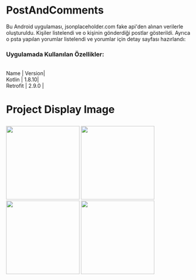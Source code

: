 # PostAndComments
Bu Android uygulaması, jsonplaceholder.com fake api'den alınan verilerle oluşturuldu. Kişiler listelendi ve o kişinin gönderdiği postlar gösterildi. Ayrıca o psta yapılan yorumlar listelendi ve yorumlar için detay sayfası hazırlandı:
 ### Uygulamada Kullanılan Özellikler:
  <br>Name | Version|</br>
   Kotlin | 1.8.10| 
  <br> Retrofit  | 2.9.0 |</br></p> 
# Project Display Image <p> 
  <a href="https://github.com/oykuyildirim/PostAndComments/assets/37236494/68c30740-9bc6-41a7-8ee6-1f0632371e5d" >
    <img src="https://github.com/oykuyildirim/PostAndComments/assets/37236494/68c30740-9bc6-41a7-8ee6-1f0632371e5d" width="200" style="max-width:100%;"></a>
   <a href="https://github.com/oykuyildirim/PostAndComments/assets/37236494/d1c0190d-54d9-4a9f-97b8-1c189354ba53" target="_blank">
    <img src="https://github.com/oykuyildirim/PostAndComments/assets/37236494/d1c0190d-54d9-4a9f-97b8-1c189354ba53" width="200" style="max-width:100%;"></a>
<a href="https://github.com/oykuyildirim/PostAndComments/assets/37236494/c0c5a681-fcd7-486f-9229-1b1cb41e0332" target="_blank">
    <img src="https://github.com/oykuyildirim/PostAndComments/assets/37236494/c0c5a681-fcd7-486f-9229-1b1cb41e0332" width="200" style="max-width:100%;"></a>
  <a href="https://github.com/oykuyildirim/PostAndComments/assets/37236494/a53669d2-4f64-4f6f-af6b-4ff95e7b14fc" target="_blank">
    <img src="https://github.com/oykuyildirim/PostAndComments/assets/37236494/a53669d2-4f64-4f6f-af6b-4ff95e7b14fc" width="200" style="max-width:100%;"></a>
        
